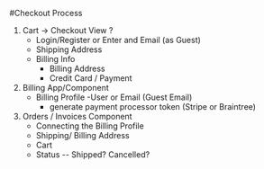 #Checkout Process

1. Cart -> Checkout View
    ?
    - Login/Register or Enter and Email (as Guest)
    - Shipping Address
    - Billing Info
        - Billing Address
        - Credit Card / Payment
2. Billing App/Component
    - Billing Profile
        -User or Email (Guest Email)
        - generate payment processor token (Stripe or Braintree)
3. Orders / Invoices Component
    - Connecting the Billing Profile
    - Shipping/ Billing Address
    - Cart
    - Status -- Shipped? Cancelled?

